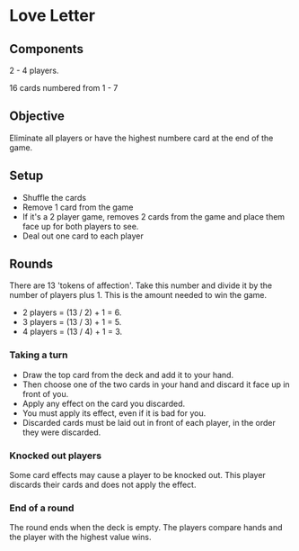 # Love Letter

## Components

2 - 4 players.

16 cards numbered from 1 - 7

## Objective

Eliminate all players or have the highest numbere card at the end of the game.

## Setup 

- Shuffle the cards
- Remove 1 card from the game
- If it's a 2 player game, removes 2 cards from the game and place them face up for both players to see.
- Deal out one card to each player

## Rounds 

There are 13 'tokens of affection'. Take this number and divide it by the number of players plus 1. This is the amount needed to win 
the game. 

- 2 players = (13 / 2) + 1 = 6.
- 3 players = (13 / 3) + 1 = 5.
- 4 players = (13 / 4) + 1 = 3.

### Taking a turn

- Draw the top card from the deck and add it to your
hand.
- Then choose one of the two cards in your hand and discard it face up in front of you. 
- Apply any effect on the card you discarded.
- You must apply its effect, even if it is bad for you. 
- Discarded cards must be laid out in front of each player, in the order they were discarded.

### Knocked out players

Some card effects may cause a player to be knocked out. This player discards their cards and does not apply the effect.

### End of a round

The round ends when the deck is empty. The players compare hands and the player with the highest value wins.